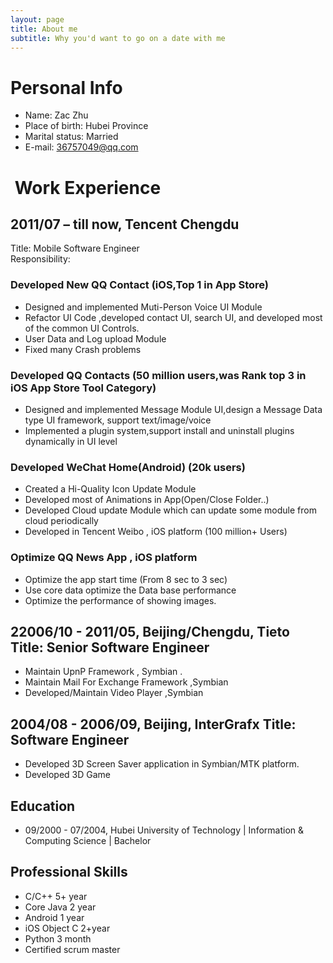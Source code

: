 ```yaml
---
layout: page
title: About me
subtitle: Why you'd want to go on a date with me
---
```



# Personal Info
-  Name: Zac Zhu   
- Place of birth: Hubei Province  
- Marital status: Married   
- E-mail: 36757049@qq.com  

#  Work Experience  
## 2011/07 – till now, Tencent Chengdu  
Title: Mobile Software Engineer   
Responsibility:
### Developed New QQ Contact (iOS,Top 1 in App Store)  
- Designed and implemented Muti-Person Voice UI Module  
- Refactor UI Code ,developed contact UI, search UI, and developed most of the common UI Controls.  
- User Data and Log upload Module  
- Fixed many Crash problems 
 
### Developed QQ Contacts (50 million users,was Rank top 3 in  iOS App Store Tool Category)  
- Designed and implemented Message Module UI,design a Message Data type UI framework, support text/image/voice  
- Implemented a plugin system,support install and uninstall plugins dynamically in UI level  

### Developed WeChat Home(Android) (20k users)  
- Created a Hi-Quality Icon Update Module
- Developed most of Animations in App(Open/Close Folder..)
- Developed Cloud update Module which can update some module from cloud periodically
- Developed in  Tencent Weibo , iOS platform (100 million+ Users)

### Optimize QQ News App , iOS platform  
- Optimize the app start time (From 8 sec to 3 sec)  
- Use core data  optimize the Data base performance  
- Optimize the performance of showing images.


## 22006/10 - 2011/05, Beijing/Chengdu, Tieto Title: Senior Software Engineer   
 
- Maintain  UpnP Framework , Symbian  .
- Maintain  Mail For Exchange Framework ,Symbian
- Developed/Maintain  Video Player ,Symbian


## 2004/08 - 2006/09, Beijing, InterGrafx Title: Software Engineer 
- Developed 3D Screen Saver application in Symbian/MTK platform.
- Developed 3D Game 

## Education

- 09/2000 - 07/2004, Hubei University of Technology | Information & Computing Science | Bachelor


## Professional Skills

- C/C++  5+ year
- Core Java 2 year
- Android  1 year
- iOS  Object C 2+year
- Python 3 month
- Certified scrum master


